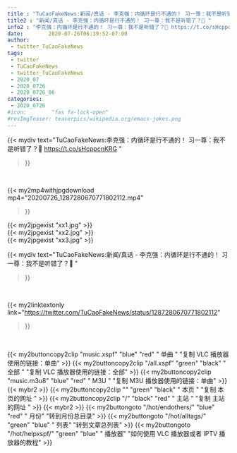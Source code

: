 ```yaml
---
title : "TuCaoFakeNews:新闻/真话 - 李克强：内循环是行不通的！ 习一尊：我不是听错了？🤬 "
title2 : "新闻/真话 - 李克强：内循环是行不通的！ 习一尊：我不是听错了？🤬 "
info2 : "李克强：内循环是行不通的！ 习一尊：我不是听错了？🤬 https://t.co/sHcppcnKRG "
date:        2020-07-26T06:39:52-07:00
author:
 - twitter_TuCaoFakeNews
tags:
 - twitter
 - TuCaoFakeNews
 - twitter_TuCaoFakeNews
 - 2020_07
 - 2020_0726
 - 2020_0726_06
categories:
 - 2020_0726
#icon:        "fas fa-lock-open"
#resImgTeaser: teaserpics/wikipedia.org/emacs-jokes.png
---
```


{{< mydiv text="TuCaoFakeNews:李克强：内循环是行不通的！ 习一尊：我不是听错了？🤬 https://t.co/sHcppcnKRG "
>}}
<br>


{{< my2mp4withjpgdownload mp4="20200726_1287280670771802112.mp4"
>}}

{{< my2jpgexist "xx1.jpg" >}}<br>
{{< my2jpgexist "xx2.jpg" >}}<br>
{{< my2jpgexist "xx3.jpg" >}}<br>



{{< mydiv text="TuCaoFakeNews:新闻/真话 - 李克强：内循环是行不通的！ 习一尊：我不是听错了？🤬 "
>}}
<br>

{{< my2linktextonly link="https://twitter.com/TuCaoFakeNews/status/1287280670771802112"
>}}


<br>

{{< my2buttoncopy2clip "music.xspf"        "blue"   "red"    " 单曲 "  "复制 VLC 播放器使用的链接：单曲" >}} {{< my2buttoncopy2clip "/all.xspf"         "green"  "black"  " 全部 "  "复制 VLC 播放器使用的链接：全部" >}} {{< my2buttoncopy2clip "music.m3u8"        "blue"   "red"    " M3U  "    "复制 M3U 播放器使用的链接：单曲" >}} {{< mybr2 >}} {{< my2buttoncopy2clip ""                  "green"  "black"  " 本页 "    "复制 本页的网址 " >}} {{< my2buttoncopy2clip "/"                 "black"  "red"    " 主站 "    "复制 主站的网址 " >}} {{< mybr2 >}} {{< my2buttongoto      "/hot/endothers/"   "blue"   "red"    " 月份"   "转到月份总目录" >}} {{< my2buttongoto      "/hot/alltags/"     "green"  "blue"   " 列表"   "转到文章总列表" >}} {{< my2buttongoto      "/hot/helpxspf/"    "green"  "blue"   " 播放器" "如何使用 VLC 播放器或者 IPTV 播放器的教程" >}} 
